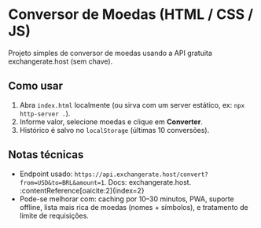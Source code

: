 # Conversor de Moedas (HTML / CSS / JS)

Projeto simples de conversor de moedas usando a API gratuita exchangerate.host (sem chave).

## Como usar
1. Abra `index.html` localmente (ou sirva com um server estático, ex: `npx http-server .`).
2. Informe valor, selecione moedas e clique em **Converter**.
3. Histórico é salvo no `localStorage` (últimas 10 conversões).

## Notas técnicas
- Endpoint usado: `https://api.exchangerate.host/convert?from=USD&to=BRL&amount=1`. Docs: exchangerate.host. :contentReference[oaicite:2]{index=2}
- Pode-se melhorar com: caching por 10–30 minutos, PWA, suporte offline, lista mais rica de moedas (nomes + símbolos), e tratamento de limite de requisições.

